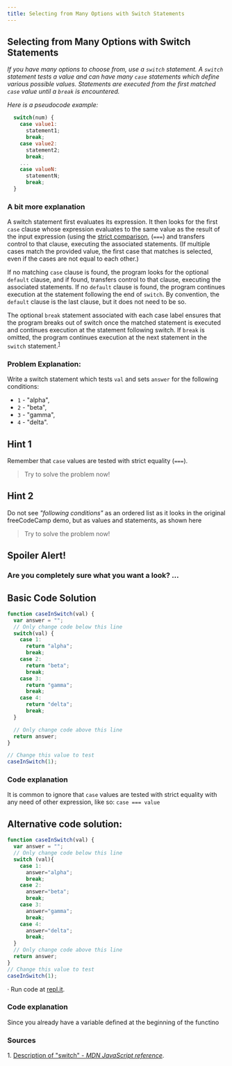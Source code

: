 ```yaml
---
title: Selecting from Many Options with Switch Statements
---
```

## Selecting from Many Options with Switch Statements

_If you have many options to choose from, use a `switch` statement. A `switch` statement tests a value and can have many `case` statements which define various possible values. Statements are executed from the first matched `case` value until a `break` is encountered._

_Here is a pseudocode example:_

```js
  switch(num) {
    case value1:
      statement1;
      break;
    case value2:
      statement2;
      break;
    ...
    case valueN:
      statementN;
      break;
  }
```

### A bit more explanation
A switch statement first evaluates its expression. It then looks for the first `case` clause whose expression evaluates to the same value as the result of the input expression (using the [strict comparison](https://developer.mozilla.org/en-US/docs/Web/JavaScript/Reference/Operators/Comparison_Operators), (`===`) and transfers control to that clause, executing the associated statements. (If multiple cases match the provided value, the first case that matches is selected, even if the cases are not equal to each other.)

If no matching `case` clause is found, the program looks for the optional `default` clause, and if found, transfers control to that clause, executing the associated statements. If no `default` clause is found, the program continues execution at the statement following the end of `switch`. By convention, the `default` clause is the last clause, but it does not need to be so.

The optional `break` statement associated with each case label ensures that the program breaks out of switch once the matched statement is executed and continues execution at the statement following switch. If `break` is omitted, the program continues execution at the next statement in the `switch` statement.<sup><a href="#cite1">1</a></sup>


### Problem Explanation: 
Write a switch statement which tests `val` and sets `answer` for the following conditions:
- `1` - "alpha",
- `2` - "beta",
- `3` - "gamma",
- `4` - "delta".

## Hint 1
Remember that `case` values are tested with strict equality (`===`).
> Try to solve the problem now!

## Hint 2
Do not see _"following conditions"_ as an ordered list as it looks in the original freeCodeCamp demo, but as values and statements, as shown here
>Try to solve the problem now!

## Spoiler Alert!
### Are you completely sure what you want a look? ...

## Basic Code Solution

```js
function caseInSwitch(val) {
  var answer = "";
  // Only change code below this line
  switch(val) {
    case 1:
      return "alpha";
      break;
    case 2:
      return "beta";
      break;
    case 3:
      return "gamma";
      break;
    case 4:
      return "delta";
      break;
  }

  // Only change code above this line  
  return answer;  
}

// Change this value to test
caseInSwitch(1);
```
### Code explanation
It is common to ignore that `case` values are tested with strict equality with any need of other expression, like so:
`case === value`

## Alternative code solution:
```javascript
function caseInSwitch(val) {
  var answer = "";
  // Only change code below this line
  switch (val){
    case 1:
      answer="alpha";
      break;
    case 2:
      answer="beta";
      break;
    case 3:
      answer="gamma";
      break;
    case 4:
      answer="delta";
      break;
  }
  // Only change code above this line  
  return answer;  
}
// Change this value to test
caseInSwitch(1);
```
·  Run code at [repl.it](https://repl.it/@AdrianSkar/Basic-JS-Switch-statements).

### Code explanation
Since you already have a variable defined at the beginning of the functino 


### Sources
<span id="cite1">1</span>. [Description of "switch" - *MDN JavaScript reference*](https://developer.mozilla.org/en-US/docs/Web/JavaScript/Reference/Statements/switch#Description).




<!--stackedit_data:
eyJoaXN0b3J5IjpbLTMwMzIwNzE2MiwxNTEzODQ2MjA0LC0yMT
Q2NzY0NDQ3LC0yNDA2MDcwNTUsMjEzNTYwMTYyNCw4MTUyMzY5
NTgsODIwODE1Mjg3LC0xMTU2NDMyNjI2LC01OTg5MjU0MDYsLT
k5MjM0NjI5NywtMTM2NTAwNzc1NSwzNTUxNDMwNDcsLTEyNTM4
ODIzNzgsLTE0NDQwODQyNDQsLTEwOTIwMTY2MzUsMjkxNDcwMT
gsLTE5MzU0MTYyMzAsLTE3MDM0OTE0NjUsLTEzMDcxNzk0NjUs
MTUxNjQ3MjA4Ml19
-->